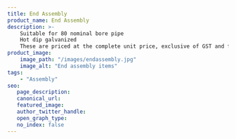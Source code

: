 ```yaml
---
title: End Assembly
product_name: End Assembly
description: >-
    Suitable for 80 nominal bore pipe
    Hot dip galvanized
    These are priced at the complete unit price, exclusive of GST and freight. Pricing varies according to amounts ordered. Please ask us to quote for your next fencing job.
product_image:
    image_path: "/images/endassembly.jpg"
    image_alt: "End assembly items"
tags:
    - "Assembly"
seo:
   page_description:
   canonical_url:
   featured_image:
   author_twitter_handle:
   open_graph_type:
   no_index: false
---
```

